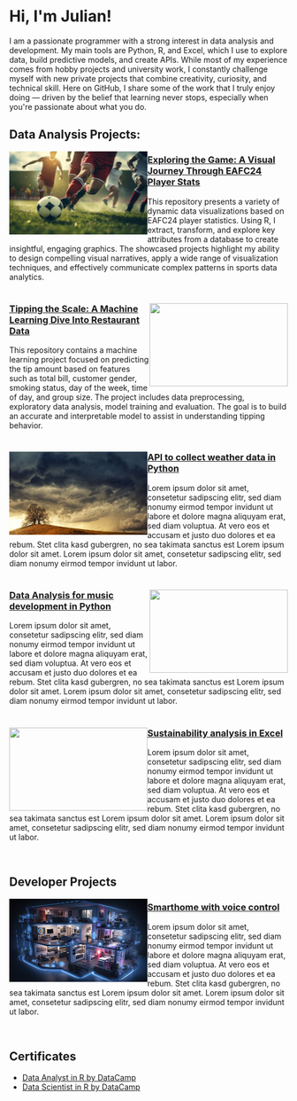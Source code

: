 # Hi, I'm Julian!

I am a passionate programmer with a strong interest in data analysis and development. My main tools are Python, R, and Excel, which I use to explore data, build predictive models, and create APIs. While most of my experience comes from hobby projects and university work, I constantly challenge myself with new private projects that combine creativity, curiosity, and technical skill. Here on GitHub, I share some of the work that I truly enjoy doing — driven by the belief that learning never stops, especially when you're passionate about what you do.

## Data Analysis Projects:

<img align="left" width="250" height="150" src="https://github.com/julian-u03/julian-u03/blob/main/images/soccer.jpg"> 

### [Exploring the Game: A Visual Journey Through EAFC24 Player Stats](https://github.com/julian-u03/project-visualization-eafc24-player-stats)

This repository presents a variety of dynamic data visualizations based on EAFC24 player statistics. Using R, I extract, transform, and explore key attributes from a database to create insightful, engaging graphics. The showcased projects highlight my ability to design compelling visual narratives, apply a wide range of visualization techniques, and effectively communicate complex patterns in sports data analytics.

#

<img align="right" width="250" height="150" src="https://github.com/julian-u03/julian-u03/blob/main/images/tips.jpg">

### [Tipping the Scale: A Machine Learning Dive Into Restaurant Data](https://github.com/julian-u03/portfolio-data-science-r)

This repository contains a machine learning project focused on predicting the tip amount based on features such as total bill, customer gender, smoking status, day of the week, time of day, and group size. The project includes data preprocessing, exploratory data analysis, model training and evaluation. The goal is to build an accurate and interpretable model to assist in understanding tipping behavior.

#

<img align="left" width="250" height="150" src="https://github.com/julian-u03/julian-u03/blob/main/images/weather.jpg"> 

### [API to collect weather data in Python](https://github.com/julian-u03/portfolio-data-science-r)

Lorem ipsum dolor sit amet, consetetur sadipscing elitr, sed diam nonumy eirmod tempor invidunt ut labore et dolore magna aliquyam erat, sed diam voluptua. At vero eos et accusam et justo duo dolores et ea rebum. Stet clita kasd gubergren, no sea takimata sanctus est Lorem ipsum dolor sit amet. Lorem ipsum dolor sit amet, consetetur sadipscing elitr, sed diam nonumy eirmod tempor invidunt ut labor.

#

<img align="right" width="250" height="150" src="https://github.com/julian-u03/julian-u03/blob/main/images/music.jpg">

### [Data Analysis for music development in Python](https://github.com/julian-u03/portfolio-data-science-r)

Lorem ipsum dolor sit amet, consetetur sadipscing elitr, sed diam nonumy eirmod tempor invidunt ut labore et dolore magna aliquyam erat, sed diam voluptua. At vero eos et accusam et justo duo dolores et ea rebum. Stet clita kasd gubergren, no sea takimata sanctus est Lorem ipsum dolor sit amet. Lorem ipsum dolor sit amet, consetetur sadipscing elitr, sed diam nonumy eirmod tempor invidunt ut labor.

#

<img align="left" width="250" height="150" src="https://github.com/julian-u03/julian-u03/blob/main/images/sustainability.jpg"> 

### [Sustainability analysis in Excel](https://github.com/julian-u03/portfolio-data-science-r)

Lorem ipsum dolor sit amet, consetetur sadipscing elitr, sed diam nonumy eirmod tempor invidunt ut labore et dolore magna aliquyam erat, sed diam voluptua. At vero eos et accusam et justo duo dolores et ea rebum. Stet clita kasd gubergren, no sea takimata sanctus est Lorem ipsum dolor sit amet. Lorem ipsum dolor sit amet, consetetur sadipscing elitr, sed diam nonumy eirmod tempor invidunt ut labor.

<br />

## Developer Projects

<img align="left" width="250" height="150" src="https://github.com/julian-u03/julian-u03/blob/main/images/smarthome.jpg"> 

### [Smarthome with voice control](https://github.com/julian-u03/portfolio-data-science-r)

Lorem ipsum dolor sit amet, consetetur sadipscing elitr, sed diam nonumy eirmod tempor invidunt ut labore et dolore magna aliquyam erat, sed diam voluptua. At vero eos et accusam et justo duo dolores et ea rebum. Stet clita kasd gubergren, no sea takimata sanctus est Lorem ipsum dolor sit amet. Lorem ipsum dolor sit amet, consetetur sadipscing elitr, sed diam nonumy eirmod tempor invidunt ut labor.

<br />

## Certificates

 - [Data Analyst in R by DataCamp](https://github.com/julian-u03/julian-u03/blob/main/certificates/Data%20Analyst%20in%20R.pdf)
 - [Data Scientist in R by DataCamp](https://github.com/julian-u03/julian-u03/blob/main/certificates/Data%20Scientist%20in%20R.pdf)
